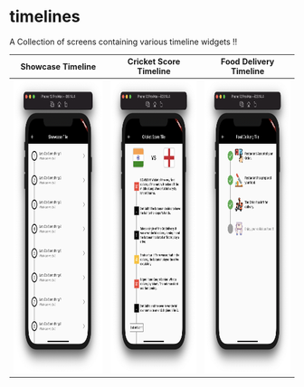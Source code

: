 # timelines

A Collection of screens containing various timeline widgets !!

Showcase Timeline | Cricket Score Timeline | Food Delivery Timeline
--- | --- | --- |
<img src="screenshots/showcase.png" height=520 width=270 /> | <img src="screenshots/cricket.png" height=520 width=270 /> | <img src="screenshots/delivery.png" height=520 width=270 />  
